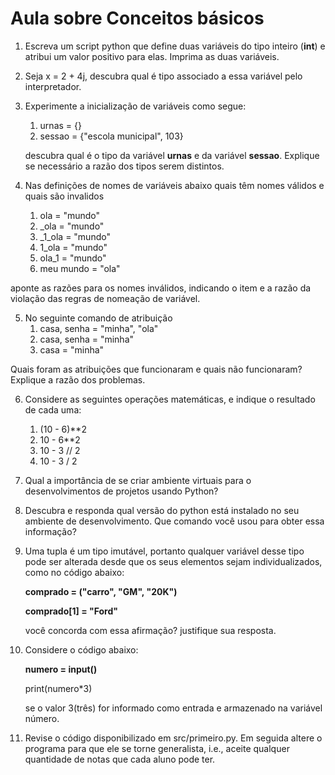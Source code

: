 # Aula sobre Conceitos básicos

1. Escreva um script python que define duas variáveis do tipo inteiro (__int__)
e atribui um valor positivo para elas. Imprima as duas variáveis.
2. Seja x = 2 + 4j, descubra qual é tipo associado a essa variável pelo interpretador.
3. Experimente a inicialização de variáveis como segue:
   1. urnas = {}
   2. sessao = {"escola municipal", 103}

   descubra qual é o tipo da variável __urnas__ e da variável __sessao__. Explique se necessário
a razão dos tipos serem distintos.
4. Nas definições de nomes de variáveis abaixo quais têm nomes válidos e quais são invalidos
    1. ola = "mundo"
    2. _ola = "mundo"
    3. _1_ola = "mundo"
    4. 1_ola = "mundo"
    5. ola_1 = "mundo"
    6. meu mundo = "ola"

aponte as razões para os nomes inválidos, indicando o item e a razão da violação
das regras de nomeação de variável.

5. No seguinte comando de atribuição 
   1. casa, senha = "minha", "ola"
   2. casa, senha = "minha"
   3. casa = "minha"

Quais foram as atribuições que funcionaram e quais não funcionaram? Explique a razão dos problemas.
   
6. Considere as seguintes operações matemáticas, e indique o resultado de cada uma:
   1. (10 - 6)**2
   2. 10 - 6**2
   3. 10 - 3 // 2
   4. 10 - 3 / 2

7. Qual a importância de se criar ambiente virtuais para o desenvolvimentos de projetos usando Python?

8. Descubra e responda qual versão do python está instalado no seu ambiente de desenvolvimento. Que comando você usou 
para obter essa informação?

9. Uma tupla é um tipo imutável, portanto qualquer variável desse tipo pode ser alterada desde que os seus elementos 
sejam individualizados, como no código abaixo:

   __comprado = ("carro", "GM", "20K")__

   __comprado[1] = "Ford"__

   você concorda com essa afirmação? justifique sua resposta.


10. Considere o código abaixo:

      __numero = input()__
      
      print(numero*3)
   
      se o valor 3(três) for informado como entrada e armazenado na variável número.

11. Revise o código disponibilizado em src/primeiro.py. Em seguida altere o programa
para que ele se torne generalista, i.e., aceite qualquer quantidade de notas que cada
aluno pode ter. 